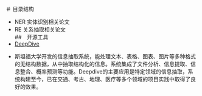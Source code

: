 ＃ 目录结构  
- NER 实体识别相关论文  
- RE 关系抽取相关论文  
##　开源工具  
- [DeepDive](http://deepdive.stanford.edu/)   
 + 斯坦福大学开发的信息抽取系统，能处理文本、表格、图表、图片等多种格式的无结构数据，从中抽取结构化的信息。系统集成了文件分析、信息提取、信息整合、概率预测等功能。Deepdive的主要应用是特定领域的信息抽取，系统构建至今，已在交通、考古、地理、医疗等多个领域的项目实践中取得了良好的效果。  


